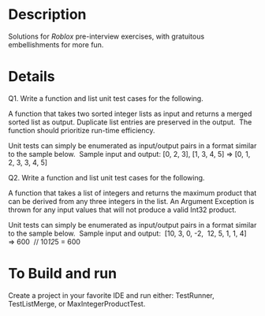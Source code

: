 # Description
Solutions for *Roblox* pre-interview exercises, with gratuitous embellishments for more fun.

# Details
Q1. Write a function and list unit test cases for the following.

A function that takes two sorted integer lists as input and returns a merged sorted list as output. Duplicate list entries are preserved in the output.  The function should prioritize run-time efficiency.

Unit tests can simply be enumerated as input/output pairs in a format similar to the sample below.
 Sample input and output: [0, 2, 3], [1, 3, 4, 5] => [0, 1, 2, 3, 3, 4, 5]


Q2. Write a function and list unit test cases for the following.

A function that takes a list of integers and returns the maximum product that can be derived from any three integers in the list. An Argument Exception is thrown for any input values that will not produce a valid Int32 product.

Unit tests can simply be enumerated as input/output pairs in a format similar to the sample below.
 Sample input and output:  [10, 3, 0, -2,  12, 5, 1, 1, 4] => 600  // 10*12*5 = 600
 
# To Build and run
Create a project in your favorite IDE and run either: TestRunner, TestListMerge, or MaxIntegerProductTest.


